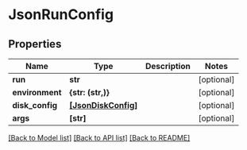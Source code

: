 # JsonRunConfig


## Properties
Name | Type | Description | Notes
------------ | ------------- | ------------- | -------------
**run** | **str** |  | [optional] 
**environment** | **{str: (str,)}** |  | [optional] 
**disk_config** | [**[JsonDiskConfig]**](JsonDiskConfig.md) |  | [optional] 
**args** | **[str]** |  | [optional] 

[[Back to Model list]](../README.md#documentation-for-models) [[Back to API list]](../README.md#documentation-for-api-endpoints) [[Back to README]](../README.md)


